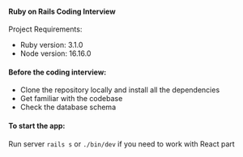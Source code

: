 #### Ruby on Rails Coding Interview

Project Requirements:

* Ruby version: 3.1.0
* Node version: 16.16.0

#### Before the coding interview:

* Clone the repository locally and install all the dependencies
* Get familiar with the codebase
* Check the database schema


#### To start the app:

Run server `rails s` or `./bin/dev` if you need to work with React part 